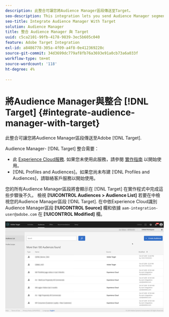 ```yaml
---
description: 此整合可讓您將Audience Manager區段傳送至Target。
seo-description: This integration lets you send Audience Manager segments to Target.
seo-title: Integrate Audience Manager With Target
solution: Audience Manager
title: 整合 Audience Manager 與 Target
uuid: c5ca2101-99fb-4178-9839-3ec5b605c040
feature: Adobe Target Integration
exl-id: a8486778-305a-4f09-a4f8-0e412369228c
source-git-commit: 34d3699dc779af8fb76a3693e91a0cb73a6a033f
workflow-type: tm+mt
source-wordcount: '118'
ht-degree: 4%

---
```


# 將Audience Manager與整合 [!DNL Target] {#integrate-audience-manager-with-target}

此整合可讓您將Audience Manager區段傳送至Adobe [!DNL Target].

Audience Manager- [!DNL Target] 整合需要：

* 此 [Experience Cloud服務](https://experienceleague.adobe.com/docs/id-service/using/home.html). 如果您未使用此服務，請參閱 [實作指南](https://experienceleague.adobe.com/docs/id-service/using/implementation/implementation-guides.html) 以開始使用。
* [!DNL Profiles and Audiences]。如果您尚未布建 [!DNL Profiles and Audiences]，請聯絡客戶服務以開始使用。

您的所有Audience Manager區段將會顯示在 [!DNL Target] 在實作程式中完成這些步驟後不久。 檢視 **[!UICONTROL Audiences > Audience List]** 若要在中檢視您的Audience Manager區段 [!DNL Target]. 在中依Experience Cloud識別Audience Manager區段 **[!UICONTROL Source]** 欄和依據 `aam-integration-user@adobe.com` 在 **[!UICONTROL Modified]** 欄。

![](../assets/target.png)
